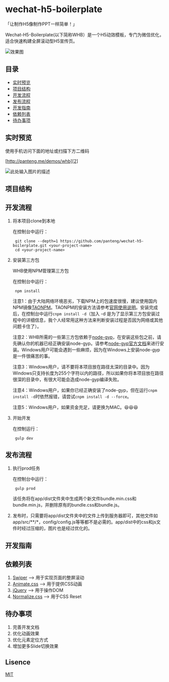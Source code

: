 # wechat-h5-boilerplate

「让制作H5像制作PPT一样简单！」

Wechat-H5-Boilerplate(以下简称WHB）是一个H5动效模板，专门为微信优化，适合快速构建全屏滚动型H5宣传页。

![效果图][1]

## 目录

 - [实时预览](#实时预览)
 - [项目结构](#项目结构)
 - [开发流程](#开发流程)
 - [发布流程](#发布流程)
 - [开发指南](#开发指南)
 - [依赖列表](#依赖列表)
 - [待办事项](#待办事项)

## 实时预览

使用手机访问下面的地址或扫描下方二维码

[http://panteng.me/demos/whb][2]

![此处输入图片的描述][3]

## 项目结构

## 开发流程

1. 将本项目clone到本地

    在控制台中运行：

        git clone --depth=1 https://github.com/panteng/wechat-h5-boilerplate.git <your-project-name>
        cd <your-project-name>

2. 安装第三方包

    WHB使用NPM管理第三方包    

    在控制台中运行：

        npm install

    注意1：由于大陆网络环境恶劣，下载NPM上的包速度很慢，建议使用国内NPM镜像[TAONPM][4]。TAONPM的安装方法请参考[官网使用说明][5]。安装完成后，在控制台中运行`cnpm install -d`（加入 -d  是为了显示第三方包安装过程中的详细信息，我个人经常用这种方法来判断安装过程是否因为网络或其他问题卡住了）。

    注意2：WHB所需的一些第三方包依赖于[node-gyp][6]，在安装这些包之前，请先确认你的机器已经正确安装node-gyp。请参考[node-gyp官方文档][7]来进行安装。Windows用户可能会遇到一些麻烦，因为在Windows上安装node-gyp是一件很痛苦的事。
    
    注意3：Windows用户，请不要将本项目放在路径太深的目录中。因为Windows只支持长度为255个字符以内的路径，所以如果你将本项目放在路径很深的目录中，有很大可能会造成node-gyp编译失败。
    
    注意4：Windows用户，如果你已经正确安装了node-gyp，但在运行`cnpm install -d`时依然报错，请尝试`cnpm install -d --force`。
    
    注意5：Windows用户，如果资金充足，请更换为MAC。:laughing::laughing::laughing:
    
3. 开始开发

    在控制运行：

        gulp dev

## 发布流程

1. 执行prod任务

   在控制台中运行：

        gulp prod

    该任务将在app/dist文件夹中生成两个新文件bundle.min.css和bundle.min.js，并删除原有的bundle.css和bundle.js。
    
2. 发布时，只需要将app/dist文件夹中的文件上传到服务器即可，其他文件如app/src/**/*，config/config.js等等都不是必需的。app/dist中的css和js文件时经过压缩的，图片也是经过优化的。

## 开发指南

## 依赖列表
1. [Swiper][8] --> 用于实现页面的整屏滚动
2. [Animate.css][9] --> 用于提供CSS动画
3. [jQuery][10] --> 用于操作DOM
4. [Normalize.css][11] --> 用于CSS Reset

## 待办事项
1. 完善开发文档
2. 优化动画效果
3. 优化元素定位方式
4. 增加更多Slide切换效果

## Lisence
[MIT][12]


  [1]: https://raw.githubusercontent.com/panteng/wechat-h5-boilerplate/master/demo.jpg
  [2]: http://panteng.me/demos/whb
  [3]: https://raw.githubusercontent.com/panteng/wechat-h5-boilerplate/master/QR-Code.png
  [4]: http://npm.taobao.org/
  [5]: http://npm.taobao.org/
  [6]: https://github.com/nodejs/node-gyp
  [7]: https://github.com/nodejs/node-gyp#installation
  [8]: https://github.com/nolimits4web/swiper/
  [9]: https://github.com/daneden/animate.css
  [10]: https://github.com/jquery/jquery
  [11]: https://github.com/necolas/normalize.css
  [12]: http://opensource.org/licenses/mit-license.html